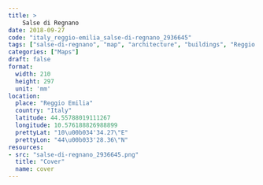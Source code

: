 ```yaml
---
title: > 
    Salse di Regnano
date: 2018-09-27
code: "italy_reggio-emilia_salse-di-regnano_2936645"
tags: ["salse-di-regnano", "map", "architecture", "buildings", "Reggio Emilia", "Italy"]
categories: ["Maps"]
draft: false
format:
  width: 210
  height: 297
  unit: 'mm'
location:
  place: "Reggio Emilia"
  country: "Italy"
  latitude: 44.55788019111267
  longitude: 10.576188826988899
  prettyLat: "10\u00b034'34.27\"E"
  prettyLon: "44\u00b033'28.36\"N"
resources:
- src: "salse-di-regnano_2936645.png"
  title: "Cover"
  name: cover
---
```

